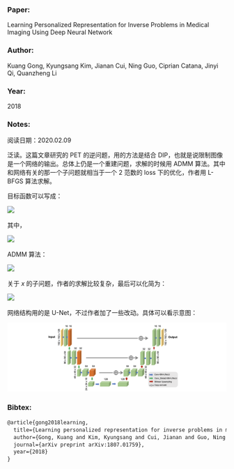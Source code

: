 ### Paper:

Learning Personalized Representation for Inverse Problems in Medical Imaging Using Deep Neural Network

### Author:

Kuang Gong, Kyungsang Kim, Jianan Cui, Ning Guo, Ciprian Catana, Jinyi Qi, Quanzheng Li

### Year:

2018

### Notes:

阅读日期：2020.02.09

泛读。这篇文章研究的 PET 的逆问题，用的方法是结合 DIP，也就是说限制图像是一个网络的输出。总体上仍是一个重建问题，求解的时候用 ADMM 算法。其中和网络有关的那一个子问题就相当于一个 2 范数的 loss 下的优化，作者用 L-BFGS 算法求解。

目标函数可以写成：

<img src="http://latex.codecogs.com/svg.latex? \begin{array}{cl}{\max } & {L(\boldsymbol{y} | \boldsymbol{x})} \\ {\text { s.t. }} & {\boldsymbol{x}=f(\boldsymbol{\theta} | \boldsymbol{\alpha})}\end{array}" border="0"/>

其中，

<img src="http://latex.codecogs.com/svg.latex? L(\boldsymbol{y} | \boldsymbol{x})=\log \sum_{i=1}^{M} p\left(y_{i} | \boldsymbol{x}\right)" border="0"/>

ADMM 算法：

<img src="http://latex.codecogs.com/svg.latex? \begin{aligned} \boldsymbol{\theta}^{n+1} &=\underset{\boldsymbol{\theta}}{\arg \min }\left\|f(\boldsymbol{\theta} | \boldsymbol{\alpha})-\left(\boldsymbol{x}^{n}+\boldsymbol{\mu}^{n}\right)\right\|^{2} \\ \boldsymbol{x}^{n+1} &=\underset{\boldsymbol{x}}{\arg \max } L(\boldsymbol{y} | \boldsymbol{x})-\frac{\rho}{2}\left\|\boldsymbol{x}-f\left(\boldsymbol{\theta}^{n+1} | \boldsymbol{\alpha}\right)+\boldsymbol{\mu}^{n}\right\|^{2} \\ \boldsymbol{\mu}^{n+1} &=\boldsymbol{\mu}^{n}+\boldsymbol{x}^{n+1}-f\left(\boldsymbol{\theta}^{n+1} | \boldsymbol{\alpha}\right) \end{aligned}" border="0"/>

关于 $x$ 的子问题，作者的求解比较复杂，最后可以化简为：

<img src="http://latex.codecogs.com/svg.latex? x_{j}^{n+1}=\frac{1}{2}\left[f\left(\boldsymbol{\theta}^{n} | \boldsymbol{\alpha}\right)_{j}-\mu_{j}^{n}-A_{. j} / \rho\right]+\frac{1}{2} \sqrt{\left[f\left(\boldsymbol{\theta}^{n} | \boldsymbol{\alpha}\right)_{j}-\mu_{j}^{n}-A_{. j} / \rho\right]^{2}+4 \hat{x}_{j, \mathrm{EM}}^{n+1} A_{. j} / \rho}" border="0"/>

网络结构用的是 U-Net，不过作者加了一些改动。具体可以看示意图：

<img src="https://raw.githubusercontent.com/Theodore-PKU/pictures/master/20200209224137.png"/>

### Bibtex:

```latex
@article{gong2018learning,
  title={Learning personalized representation for inverse problems in medical imaging using deep neural network},
  author={Gong, Kuang and Kim, Kyungsang and Cui, Jianan and Guo, Ning and Catana, Ciprian and Qi, Jinyi and Li, Quanzheng},
  journal={arXiv preprint arXiv:1807.01759},
  year={2018}
}
```

